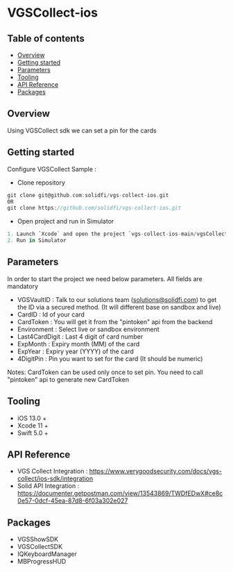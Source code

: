 # VGSCollect-ios

## Table of contents
- [Overview](#overview)
- [Getting started](#getting-started)
- [Parameters](#parameters)
- [Tooling](#tooling)
- [API Reference](#api-reference)
- [Packages](#third-party-libraries)


## Overview
Using VGSCollect sdk we can set a pin for the cards

## Getting started
Configure VGSCollect Sample :
- Clone repository
```groovy
git clone git@github.com:solidfi/vgs-collect-ios.git
OR
git clone https://github.com/solidfi/vgs-collect-ios.git
```
- Open project and run in Simulator
```groovy
1. Launch `Xcode` and open the project `vgs-collect-ios-main/vgsCollect.xcodeproj`
2. Run in Simulator
```

## Parameters

In order to start the project we need below parameters. All fields are mandatory

- VGSVaultID : Talk to our solutions team (solutions@solidfi.com) to get the ID via a secured method. (It will different base on sandbox and live)
- CardID : Id of your card
- CardToken : You will get it from the "pintoken" api from the backend
- Environment :  Select live or sandbox environment
- Last4CardDigit : Last 4 digit of card number
- ExpMonth : Expiry month (MM) of the card
- ExpYear : Expiry year (YYYY) of the card
- 4DigitPin : Pin you want to set for the card (It should be numeric)

Notes: CardToken can be used only once to set pin. You need to call "pintoken" api to generate new CardToken    

## Tooling
- iOS 13.0 +
- Xcode 11 +
- Swift 5.0 +

## API Reference
- VGS Collect Integration : https://www.verygoodsecurity.com/docs/vgs-collect/ios-sdk/integration
- Solid API Integration : https://documenter.getpostman.com/view/13543869/TWDfEDwX#ce8c0e57-0dcf-45ea-87d8-6f03a302e027

## Packages
- VGSShowSDK
- VGSCollectSDK
- IQKeyboardManager
- MBProgressHUD
